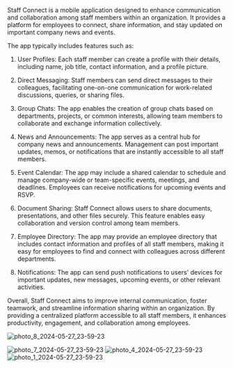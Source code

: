 
Staff Connect is a mobile application designed to enhance communication and collaboration among staff members within an organization. It provides a platform for employees to connect, share information, and stay updated on important company news and events.

The app typically includes features such as:

1. User Profiles: Each staff member can create a profile with their details, including name, job title, contact information, and a profile picture.

2. Direct Messaging: Staff members can send direct messages to their colleagues, facilitating one-on-one communication for work-related discussions, queries, or sharing files.

3. Group Chats: The app enables the creation of group chats based on departments, projects, or common interests, allowing team members to collaborate and exchange information collectively.

4. News and Announcements: The app serves as a central hub for company news and announcements. Management can post important updates, memos, or notifications that are instantly accessible to all staff members.

5. Event Calendar: The app may include a shared calendar to schedule and manage company-wide or team-specific events, meetings, and deadlines. Employees can receive notifications for upcoming events and RSVP.

6. Document Sharing: Staff Connect allows users to share documents, presentations, and other files securely. This feature enables easy collaboration and version control among team members.

7. Employee Directory: The app may provide an employee directory that includes contact information and profiles of all staff members, making it easy for employees to find and connect with colleagues across different departments.

8. Notifications: The app can send push notifications to users' devices for important updates, new messages, upcoming events, or other relevant activities.

Overall, Staff Connect aims to improve internal communication, foster teamwork, and streamline information sharing within an organization. By providing a centralized platform accessible to all staff members, it enhances productivity, engagement, and collaboration among employees.

![photo_8_2024-05-27_23-59-23](https://github.com/Greatversion/staff_connect2/assets/105535211/cab25c56-52ed-4ec6-88ef-96f39deb24fb)

![photo_7_2024-05-27_23-59-23](https://github.com/Greatversion/staff_connect2/assets/105535211/7fa78422-a003-408f-bcc8-213880f2aa65)
![photo_4_2024-05-27_23-59-23](https://github.com/Greatversion/staff_connect2/assets/105535211/4ea9a833-a4a9-4391-a36f-d5f652109668)
![photo_1_2024-05-27_23-59-23](https://github.com/Greatversion/staff_connect2/assets/105535211/d5ba7d79-9d34-4479-8700-5c6d9209df40)
